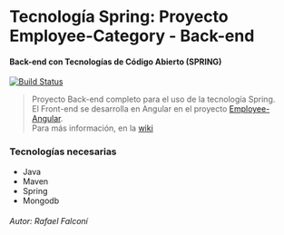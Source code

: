 # Tecnología Spring: Proyecto Employee-Category - Back-end
#### Back-end con Tecnologías de Código Abierto (SPRING)

[![Build Status](https://travis-ci.org/rafaelfalconi/Employee-Spring.svg?branch=develop)](https://travis-ci.org/rafaelfalconi/Employee-Spring)

> Proyecto Back-end completo para el uso de la tecnología Spring.  
> El Front-end se desarrolla en Angular en el proyecto [Employee-Angular](https://github.com/rafaelfalconi/Employee-Angular).  
> Para más información, en la [wiki](https://github.com/rafaelfalconi/Employee-Spring/wiki)

### Tecnologías necesarias
* Java
* Maven
* Spring
* Mongodb


###### Autor: Rafael Falconí
